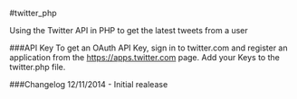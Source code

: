 #twitter_php

Using the Twitter API in PHP to get the latest tweets from a user

###API Key
To get an OAuth API Key, sign in to twitter.com and register an application from the https://apps.twitter.com page.
Add your Keys to the twitter.php file.

###Changelog
12/11/2014 - Initial realease
